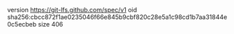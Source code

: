 version https://git-lfs.github.com/spec/v1
oid sha256:cbcc872f1ae0235046f66e845b9cbf820c28e5a1c98cd1b7aa31844e0c5ecbeb
size 406
